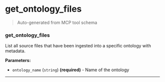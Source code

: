 # get_ontology_files

> Auto-generated from MCP tool schema

### get_ontology_files

List all source files that have been ingested into a specific ontology with metadata.

**Parameters:**

- `ontology_name` (`string`) **(required)** - Name of the ontology

---
